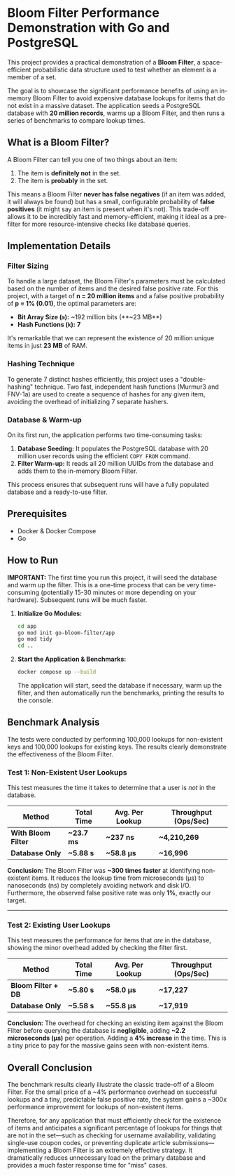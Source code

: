 # Bloom Filter Performance Demonstration with Go and PostgreSQL

This project provides a practical demonstration of a **Bloom Filter**, a space-efficient probabilistic data structure used to test whether an element is a member of a set.

The goal is to showcase the significant performance benefits of using an in-memory Bloom Filter to avoid expensive database lookups for items that do not exist in a massive dataset. The application seeds a PostgreSQL database with **20 million records**, warms up a Bloom Filter, and then runs a series of benchmarks to compare lookup times.

## What is a Bloom Filter?

A Bloom Filter can tell you one of two things about an item:
1.  The item is **definitely not** in the set.
2.  The item is **probably** in the set.

This means a Bloom Filter **never has false negatives** (if an item was added, it will always be found) but has a small, configurable probability of **false positives** (it might say an item is present when it's not). This trade-off allows it to be incredibly fast and memory-efficient, making it ideal as a pre-filter for more resource-intensive checks like database queries.

## Implementation Details

### Filter Sizing
To handle a large dataset, the Bloom Filter's parameters must be calculated based on the number of items and the desired false positive rate. For this project, with a target of **n = 20 million items** and a false positive probability of **p = 1% (0.01)**, the optimal parameters are:

-   **Bit Array Size (`m`):** ~192 million bits (**~23 MB**)
-   **Hash Functions (`k`):** **7**

It's remarkable that we can represent the existence of 20 million unique items in just **23 MB** of RAM.

### Hashing Technique
To generate 7 distinct hashes efficiently, this project uses a "double-hashing" technique. Two fast, independent hash functions (Murmur3 and FNV-1a) are used to create a sequence of hashes for any given item, avoiding the overhead of initializing 7 separate hashers.

### Database & Warm-up
On its first run, the application performs two time-consuming tasks:
1.  **Database Seeding:** It populates the PostgreSQL database with 20 million user records using the efficient `COPY FROM` command.
2.  **Filter Warm-up:** It reads all 20 million UUIDs from the database and adds them to the in-memory Bloom Filter.

This process ensures that subsequent runs will have a fully populated database and a ready-to-use filter.

## Prerequisites

* Docker & Docker Compose
* Go

## How to Run

**IMPORTANT:** The first time you run this project, it will seed the database and warm up the filter. This is a one-time process that can be very time-consuming (potentially 15-30 minutes or more depending on your hardware). Subsequent runs will be much faster.

1.  **Initialize Go Modules:**
    ```bash
    cd app
    go mod init go-bloom-filter/app
    go mod tidy
    cd ..
    ```

2.  **Start the Application & Benchmarks:**
    ```bash
    docker compose up --build
    ```
    The application will start, seed the database if necessary, warm up the filter, and then automatically run the benchmarks, printing the results to the console.

## Benchmark Analysis

The tests were conducted by performing 100,000 lookups for non-existent keys and 100,000 lookups for existing keys. The results clearly demonstrate the effectiveness of the Bloom Filter.

### Test 1: Non-Existent User Lookups
This test measures the time it takes to determine that a user is *not* in the database.

| Method                | Total Time     | Avg. Per Lookup | Throughput (Ops/Sec) |
| --------------------- | -------------- | --------------- | -------------------- |
| **With Bloom Filter** | **~23.7 ms** | **~237 ns** | **~4,210,269** |
| **Database Only** | **~5.88 s** | **~58.8 µs** | **~16,996** |

**Conclusion:** The Bloom Filter was **~300 times faster** at identifying non-existent items. It reduces the lookup time from microseconds (µs) to nanoseconds (ns) by completely avoiding network and disk I/O. Furthermore, the observed false positive rate was only **1%**, exactly our target.

---

### Test 2: Existing User Lookups
This test measures the performance for items that *are* in the database, showing the minor overhead added by checking the filter first.

| Method                    | Total Time     | Avg. Per Lookup | Throughput (Ops/Sec) |
| ------------------------- | -------------- | --------------- | -------------------- |
| **Bloom Filter + DB** | **~5.80 s** | **~58.0 µs** | **~17,227** |
| **Database Only** | **~5.58 s** | **~55.8 µs** | **~17,919** |

**Conclusion:** The overhead for checking an existing item against the Bloom Filter before querying the database is **negligible**, adding **~2.2 microseconds (µs)** per operation. Adding a **4% increase** in the time. This is a tiny price to pay for the massive gains seen with non-existent items.


## Overall Conclusion

The benchmark results clearly illustrate the classic trade-off of a Bloom Filter. For the small price of a ~4% performance overhead on successful lookups and a tiny, predictable false positive rate, the system gains a ~300x performance improvement for lookups of non-existent items.

Therefore, for any application that must efficiently check for the existence of items and anticipates a significant percentage of lookups for things that are not in the set—such as checking for username availability, validating single-use coupon codes, or preventing duplicate article submissions—implementing a Bloom Filter is an extremely effective strategy. It dramatically reduces unnecessary load on the primary database and provides a much faster response time for "miss" cases.